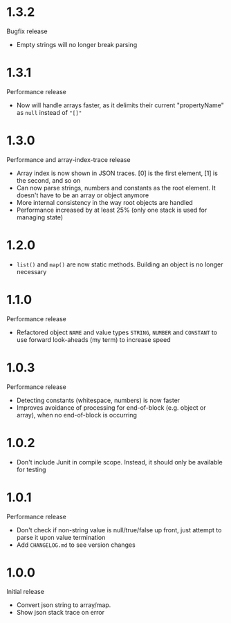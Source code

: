 # 1.3.2

Bugfix release

* Empty strings will no longer break parsing

# 1.3.1

Performance release

* Now will handle arrays faster, as it delimits their current "propertyName" as `null` instead of `"[]"`

# 1.3.0

Performance and array-index-trace release

* Array index is now shown in JSON traces. [0] is the first element, [1] is the second, and so on
* Can now parse strings, numbers and constants as the root element. It doesn't have to be an array or object anymore
* More internal consistency in the way root objects are handled
* Performance increased by at least 25% (only one stack is used for managing state)

# 1.2.0

* `list()` and `map()` are now static methods. Building an object is no longer necessary

# 1.1.0

Performance release

* Refactored object `NAME` and value types `STRING`, `NUMBER` and `CONSTANT` to use forward look-aheads (my term) to
increase speed

# 1.0.3

Performance release

* Detecting constants (whitespace, numbers) is now faster
* Improves avoidance of processing for end-of-block (e.g. object or array), when no end-of-block is occurring

# 1.0.2

* Don't include Junit in compile scope. Instead, it should only be available for testing

# 1.0.1

Performance release

* Don't check if non-string value is null/true/false up front, just attempt to parse it upon value termination
* Add `CHANGELOG.md` to see version changes

# 1.0.0

Initial release

* Convert json string to array/map.
* Show json stack trace on error